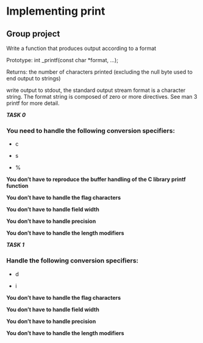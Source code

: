 # Implementing print
## Group project

Write a function that produces output according to a format

Prototype: int _printf(const char *format, ...);

Returns: the number of characters printed (excluding the null byte used to end output to strings)

write output to stdout, the standard output stream format is a character string. The format string is composed of zero or more directives. See man 3 printf for more detail.


***TASK 0***

### You need to handle the following conversion specifiers:

* c

* s

* %

**You don’t have to reproduce the buffer handling of the C library printf function**

**You don’t have to handle the flag characters**

**You don’t have to handle field width**

**You don’t have to handle precision**

**You don’t have to handle the length modifiers**



***TASK 1***

### Handle the following conversion specifiers:


* d

* i

**You don’t have to handle the flag characters**

**You don’t have to handle field width**

**You don’t have to handle precision**

**You don’t have to handle the length modifiers**
